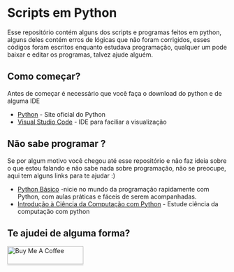 # Scripts em Python

Esse repositório contém alguns dos scripts e programas feitos em python, alguns deles contém erros de lógicas que não foram corrigidos,
esses códigos foram escritos enquanto estudava programação, qualquer um pode baixar e editar os programas, talvez ajude alguém.

## Como começar?
Antes de começar é necessário que você faça o download do python e de alguma IDE
* [Python](https://www.python.org/downloads/) - Site oficial do Python
* [Visual Studio Code](https://code.visualstudio.com/?wt.mc_id=DX_841432/) - IDE para faciliar a visualização
## Não sabe programar ?
Se por algum motivo você chegou até esse repositório e não faz ideia sobre o que estou falando e não sabe nada sobre programação, não se preocupe, aqui tem alguns links para te ajudar :)
* [Python Básico](https://solyd.com.br/treinamentos/python-basico) -nicie no mundo da programação rapidamente com Python, com aulas práticas e fáceis de serem acompanhadas.
* [Introdução à Ciência da Computação com Python](https://www.youtube.com/playlist?list=PLcoJJSvnDgcKpOi_UeneTNTIVOigRQwcn) - Estude ciência da computação com python
## Te ajudei de alguma forma?

<a href="https://www.buymeacoffee.com/Ageu" target="_blank"><img src="https://www.buymeacoffee.com/assets/img/custom_images/orange_img.png" alt="Buy Me A Coffee" style="height: 41px !important;width: 174px !important;box-shadow: 0px 3px 2px 0px rgba(190, 190, 190, 0.5) !important;-webkit-box-shadow: 0px 3px 2px 0px rgba(190, 190, 190, 0.5) !important;" ></a>
